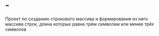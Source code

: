 # -
Проект по созданию строкового массива и формирования из него массива строк, длина которых  равна трём символам или менее трёх символов 
